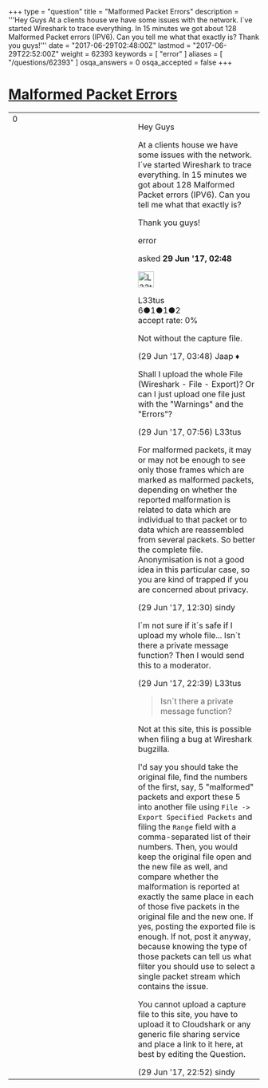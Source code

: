 +++
type = "question"
title = "Malformed Packet Errors"
description = '''Hey Guys At a clients house we have some issues with the network. I´ve started Wireshark to trace everything. In 15 minutes we got about 128 Malformed Packet errors (IPV6). Can you tell me what that exactly is? Thank you guys!'''
date = "2017-06-29T02:48:00Z"
lastmod = "2017-06-29T22:52:00Z"
weight = 62393
keywords = [ "error" ]
aliases = [ "/questions/62393" ]
osqa_answers = 0
osqa_accepted = false
+++

<div class="headNormal">

# [Malformed Packet Errors](/questions/62393/malformed-packet-errors)

</div>

<div id="main-body">

<div id="askform">

<table id="question-table" style="width:100%;"><colgroup><col style="width: 50%" /><col style="width: 50%" /></colgroup><tbody><tr class="odd"><td style="width: 30px; vertical-align: top"><div class="vote-buttons"><span id="post-62393-upvote" class="ajax-command post-vote up" rel="nofollow" title="I like this post (click again to cancel)"> </span><div id="post-62393-score" class="post-score" title="current number of votes">0</div><span id="post-62393-downvote" class="ajax-command post-vote down" rel="nofollow" title="I dont like this post (click again to cancel)"> </span> <span id="favorite-mark" class="ajax-command favorite-mark" rel="nofollow" title="mark/unmark this question as favorite (click again to cancel)"> </span><div id="favorite-count" class="favorite-count"></div></div></td><td><div id="item-right"><div class="question-body"><p>Hey Guys</p><p>At a clients house we have some issues with the network. I´ve started Wireshark to trace everything. In 15 minutes we got about 128 Malformed Packet errors (IPV6). Can you tell me what that exactly is?</p><p>Thank you guys!</p></div><div id="question-tags" class="tags-container tags"><span class="post-tag tag-link-error" rel="tag" title="see questions tagged &#39;error&#39;">error</span></div><div id="question-controls" class="post-controls"></div><div class="post-update-info-container"><div class="post-update-info post-update-info-user"><p>asked <strong>29 Jun '17, 02:48</strong></p><img src="https://secure.gravatar.com/avatar/8c69ebe839c4b8418ff379f0f8915319?s=32&amp;d=identicon&amp;r=g" class="gravatar" width="32" height="32" alt="L33tus&#39;s gravatar image" /><p><span>L33tus</span><br />
<span class="score" title="6 reputation points">6</span><span title="1 badges"><span class="badge1">●</span><span class="badgecount">1</span></span><span title="1 badges"><span class="silver">●</span><span class="badgecount">1</span></span><span title="2 badges"><span class="bronze">●</span><span class="badgecount">2</span></span><br />
<span class="accept_rate" title="Rate of the user&#39;s accepted answers">accept rate:</span> <span title="L33tus has no accepted answers">0%</span></p></div></div><div id="comments-container-62393" class="comments-container"><span id="62395"></span><div id="comment-62395" class="comment"><div id="post-62395-score" class="comment-score"></div><div class="comment-text"><p>Not without the capture file.</p></div><div id="comment-62395-info" class="comment-info"><span class="comment-age">(29 Jun '17, 03:48)</span> <span class="comment-user userinfo">Jaap ♦</span></div></div><span id="62409"></span><div id="comment-62409" class="comment"><div id="post-62409-score" class="comment-score"></div><div class="comment-text"><p>Shall I upload the whole File (Wireshark - File - Export)? Or can I just upload one file just with the "Warnings" and the "Errors"?</p></div><div id="comment-62409-info" class="comment-info"><span class="comment-age">(29 Jun '17, 07:56)</span> <span class="comment-user userinfo">L33tus</span></div></div><span id="62421"></span><div id="comment-62421" class="comment"><div id="post-62421-score" class="comment-score"></div><div class="comment-text"><p>For malformed packets, it may or may not be enough to see only those frames which are marked as malformed packets, depending on whether the reported malformation is related to data which are individual to that packet or to data which are reassembled from several packets. So better the complete file. Anonymisation is not a good idea in this particular case, so you are kind of trapped if you are concerned about privacy.</p></div><div id="comment-62421-info" class="comment-info"><span class="comment-age">(29 Jun '17, 12:30)</span> <span class="comment-user userinfo">sindy</span></div></div><span id="62433"></span><div id="comment-62433" class="comment"><div id="post-62433-score" class="comment-score"></div><div class="comment-text"><p>I´m not sure if it´s safe if I upload my whole file... Isn´t there a private message function? Then I would send this to a moderator.</p></div><div id="comment-62433-info" class="comment-info"><span class="comment-age">(29 Jun '17, 22:39)</span> <span class="comment-user userinfo">L33tus</span></div></div><span id="62434"></span><div id="comment-62434" class="comment"><div id="post-62434-score" class="comment-score"></div><div class="comment-text"><blockquote><p>Isn´t there a private message function?</p></blockquote><p>Not at this site, this is possible when filing a bug at Wireshark bugzilla.</p><p>I'd say you should take the original file, find the numbers of the first, say, 5 "malformed" packets and export these 5 into another file using <code>File -&gt; Export Specified Packets</code> and filing the <code>Range</code> field with a comma-separated list of their numbers. Then, you would keep the original file open and the new file as well, and compare whether the malformation is reported at exactly the same place in each of those five packets in the original file and the new one. If yes, posting the exported file is enough. If not, post it anyway, because knowing the type of those packets can tell us what filter you should use to select a single packet stream which contains the issue.</p><p>You cannot upload a capture file to this site, you have to upload it to Cloudshark or any generic file sharing service and place a link to it here, at best by editing the Question.</p></div><div id="comment-62434-info" class="comment-info"><span class="comment-age">(29 Jun '17, 22:52)</span> <span class="comment-user userinfo">sindy</span></div></div></div><div id="comment-tools-62393" class="comment-tools"></div><div class="clear"></div><div id="comment-62393-form-container" class="comment-form-container"></div><div class="clear"></div></div></td></tr></tbody></table>

</div>

</div>

